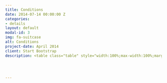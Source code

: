 ```yaml
---
title: Conditions
date: 2014-07-14 00:00:00 Z
categories:
- details
layout: default
modal-id: 3
img: fa-suitcase
alt: Conditions
project-date: April 2014
client: Start Bootstrap
description: <table class="table" style="width:100%;max-width:100%;margin-left:0%;vertical-align:top !important"><thead style="border-bottom:1px solid black !important"><tr><th style="vertical-align:top !important"><p>Participant’s category</p></th><th width="14%" style="vertical-align:top !important"><p>Regular registration</p></th><th width="27%" style="vertical-align:top !important"><p>Special price for the EUSP members</p></th></tr></thead><tbody><tr><td width="24%"><p>Registration for 3MUGIS-2020</p></td><td width="18%"><p>100 €</p></td><td width="19%"><p>2000  ₽</p></td></tr></tbody></table><p>&nbsp;</p><p><strong><sup>&nbsp;</sup></strong></p><p style="text-align:justify"><strong><sup>1 </sup></strong>EUSP – Eurasian Soil Partnership, involving Armenia, Azerbaijan, Belarus, Georgia, Kazakhstan, Kyrgyzstan, Moldova, Russian Federation, Tajikistan, Turkey, Turkmenistan, Ukraine and&nbsp;Uzbekistan (http://www.fao.org/global-soil-partnership/regional-partnerships/europe/eurasia/en/)</p><p>All the participants will issue the official 1ECTS certificate, recognized internationally.</p><p>The participation fee for the summer school include participation at the <a href="http://ssc-conf.org/">Smart and Sustainable Cities</a> conference.  Detailed information and registration is available at the SSC conference <a href="http://ssc-conf.org/">website</a>.</p>




---
```


